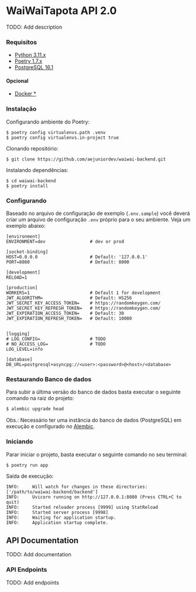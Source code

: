# WaiWaiTapota API 2.0
TODO: Add description

### Requisitos 
- [Python 3.11.x](https://www.python.org/)
- [Poetry 1.7.x](https://python-poetry.org/)
- [PostgreSQL 16.1](https://www.postgresql.org/)
#### Opcional
- [Docker *](https://www.docker.com/)

### Instalação
Configurando ambiente do Poetry:
```shell
$ poetry config virtualenvs.path .venv
$ poetry config virtualenvs.in-project true
```
Clonando repositório:
```shell
$ git clone https://github.com/aejuniordev/waiwai-backend.git
```
Instalando dependências:
```shell
$ cd waiwai-backend
$ poetry install
```
### Configurando
Baseado no arquivo de configuração de exemplo (`.env.sample`) você deverá criar um arquivo de configuração `.env` próprio para o seu ambiente.
Veja um exemplo abaixo:
```shell
[environment]
ENVIRONMENT=dev                 # dev or prod

[socket-binding]
HOST=0.0.0.0                    # Default: '127.0.0.1'
PORT=8080                       # Default: 8000

[development]
RELOAD=1

[production]
WORKERS=1                       # Default 1 for development
JWT_ALGORITHM=                  # Default: HS256
JWT_SECRET_KEY_ACCESS_TOKEN=    # https://randomkeygen.com/
JWT_SECRET_KEY_REFRESH_TOKEN=   # https://randomkeygen.com/
JWT_EXPIRATION_ACCESS_TOKEN=    # Default: 30
JWT_EXPIRATION_REFRESH_TOKEN=   # Default: 10080


[logging]
# LOG_CONFIG=                   # TODO
# NO_ACCESS_LOG=                # TODO
LOG_LEVEL=info

[database]
DB_URL=postgresql+asyncpg://<user>:<password>@<host>/<database>
```

### Restaurando Banco de dados
Para subir a última versão do banco de dados basta executar o seguinte comando na raiz do projeto:
```sh
$ alembic upgrade head
```
Obs.: Necessário ter uma instância do banco de dados (PostgreSQL) em execução e configurado no [Alembic](https://alembic.sqlalchemy.org/en/latest/tutorial.html). 
### Iniciando 
Parar iniciar o projeto, basta executar o seguinte comando no seu terminal:
```shell
$ poetry run app
```

Saída de execução:
```sheel
INFO:     Will watch for changes in these directories: ['/path/to/waiwai-backend/backend']
INFO:     Uvicorn running on http://127.0.0.1:8080 (Press CTRL+C to quit)
INFO:     Started reloader process [9999] using StatReload
INFO:     Started server process [9998]
INFO:     Waiting for application startup.
INFO:     Application startup complete.
```

## API Documentation
TODO: Add documentation

### API Endpoints
TODO: Add endpoints